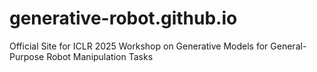 # generative-robot.github.io
Official Site for ICLR 2025 Workshop on Generative Models for General-Purpose Robot Manipulation Tasks
